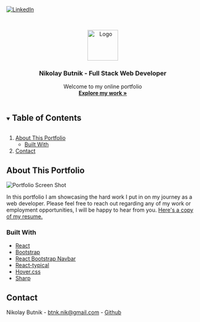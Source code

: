 [![LinkedIn][linkedin-shield]](https://www.linkedin.com/in/nikolay-butnik/)

<br />
<p align="center">
  <a href="https://github.com/github_username/repo_name">
    <img src="https://github.com/nikolaybutnik/portfolio/blob/master/client/public/assets/images/profile.png?raw=true" alt="Logo" width="80" height="80">
  </a>

  <h3 align="center">Nikolay Butnik - Full Stack Web Developer</h3>

  <p align="center">
    Welcome to my online portfolio
    <br />
    <a href="https://nikolaybutnik.herokuapp.com/"><strong>Explore my work »</strong></a>
    <br />
</p>

<details open="open">
  <summary><h2 style="display: inline-block">Table of Contents</h2></summary>
  <ol>
    <li>
      <a href="#about-the-project">About This Portfolio</a>
      <ul>
        <li><a href="#built-with">Built With</a></li>
      </ul>
    </li>
    <li><a href="#contact">Contact</a></li>
  </ol>
</details>

## About This Portfolio

![Portfolio Screen Shot](https://github.com/nikolaybutnik/portfolio/blob/master/client/public/assets/images/portfolio-home-img.png?raw=true)

In this portfolio I am showcasing the hard work I put in on my journey as a web developer. Please feel free to reach out regarding any of my work or employment opportunities, I will be happy to hear from you. [Here's a copy of my resume.](https://drive.google.com/file/d/1AtypBF0fYdustOYBHz9Gel43MEyMPelN/view?usp=sharing)

### Built With

- [React](https://reactjs.org/)
- [Bootstrap](https://getbootstrap.com/)
- [React Bootstrap Navbar](https://react-bootstrap.github.io/components/navbar/)
- [React-typical](https://www.npmjs.com/package/react-typical)
- [Hover.css](https://ianlunn.github.io/Hover/)
- [Sharp](https://sharp.pixelplumbing.com/)

## Contact

Nikolay Butnik - [btnk.nik@gmail.com](mailto:btnk.nik@gmail.com) - [Github](https://github.com/nikolaybutnik)

<!-- MARKDOWN LINKS & IMAGES -->
<!-- https://www.markdownguide.org/basic-syntax/#reference-style-links -->

[linkedin-shield]: https://img.shields.io/badge/-LinkedIn-black.svg?style=for-the-badge&logo=linkedin&colorB=555
[linkedin-url]: https://linkedin.com/in/github_username
